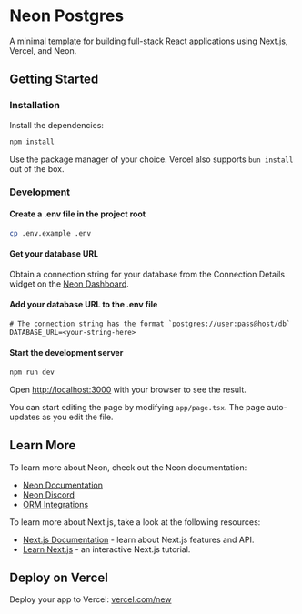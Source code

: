 # Neon Postgres

A minimal template for building full-stack React applications using Next.js, Vercel, and Neon.

## Getting Started

### Installation

Install the dependencies:

```bash
npm install
```

Use the package manager of your choice. Vercel also supports `bun install` out of the box.

### Development

#### Create a .env file in the project root

```bash
cp .env.example .env
```

#### Get your database URL

Obtain a connection string for your database from the Connection Details widget on the [Neon Dashboard](https://pg.new).

#### Add your database URL to the .env file

```txt
# The connection string has the format `postgres://user:pass@host/db`
DATABASE_URL=<your-string-here>
```

#### Start the development server

```bash
npm run dev
```

Open [http://localhost:3000](http://localhost:3000) with your browser to see the result.

You can start editing the page by modifying `app/page.tsx`. The page auto-updates as you edit the file.

## Learn More

To learn more about Neon, check out the Neon documentation:

- [Neon Documentation](https://neon.tech/docs/introduction)
- [Neon Discord](https://discord.gg/9kf3G4yUZk)
- [ORM Integrations](https://neon.tech/docs/get-started-with-neon/orms)

To learn more about Next.js, take a look at the following resources:

- [Next.js Documentation](https://nextjs.org/docs) - learn about Next.js features and API.
- [Learn Next.js](https://nextjs.org/learn) - an interactive Next.js tutorial.

## Deploy on Vercel

Deploy your app to Vercel: [vercel.com/new](https://vercel.com/new)
